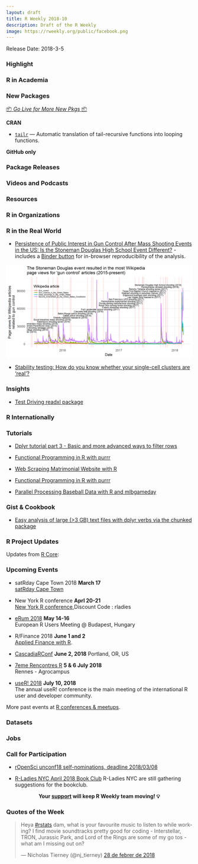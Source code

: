 ```yaml
---
layout: draft
title: R Weekly 2018-10
description: Draft of the R Weekly
image: https://rweekly.org/public/facebook.png
---
```


Release Date: 2018-3-5

###  Highlight



###  R in Academia



###  New Packages

<p class="added-hostname"><a href="https://rweekly.org/live" target="_blank" class="externalLink">📦 <i>Go Live for More New Pkgs</i> 📦</a></p>

**CRAN**

+ [`tailr`](https://cran.r-project.org/web/packages/tailr/) — Automatic translation of tail-recursive functions into looping functions. 

**GitHub only**


### Package Releases




###  Videos and Podcasts



###  Resources



###  R in Organizations



### R in the Real World

+ [Persistence of Public Interest in Gun Control After Mass Shooting Events in the US: Is the Stoneman Douglas High School Event Different?](https://cdn.rawgit.com/benmarwick/Persistence-of-Public-Interest-in-Gun-Control/a6bc2bf5/README.html) - includes a [Binder button](https://mybinder.org/v2/gh/benmarwick/Persistence-of-Public-Interest-in-Gun-Control/master) for in-browser reproducibility of the analysis.

![The Stoneman Douglas event resulted in the most Wikipedia page views](https://raw.githubusercontent.com/benmarwick/Persistence-of-Public-Interest-in-Gun-Control/master/figures/unnamed-chunk-14-1.png)

+ [Stability testing: How do you know whether your single-cell clusters are ‘real’?](http://jef.works/blog/2018/02/28/stability-testing/)

### Insights

+ [Test Driving readxl package](http://kgilds.rbind.io/2018/02/26/test-driving-readxl-package/)



### R Internationally




###  Tutorials

+ [Dplyr tutorial part 3 - Basic and more advanced ways to filter rows](https://suzan.rbind.io/2018/02/dplyr-tutorial-3/)

+ [Functional Programming in R with purrr](https://towardsdatascience.com/functional-programming-in-r-with-purrr-469e597d0229)
 


+ [Web Scraping Matrimonial Website with R](https://www.listendata.com/2018/02/web-scraping-website-with-r.html)

+ [Functional Programming in R with purrr](https://towardsdatascience.com/functional-programming-in-r-with-purrr-469e597d0229)

+ [Parallel Processing Baseball Data with R and mlbgameday](http://www.datascienceriot.com//r/mlbgameday-basics/)


<!--<div class="post-more-begin"></div><div class="post-more-end"></div>-->

### Gist & Cookbook

+ [Easy analysis of large (>3 GB) text files with dplyr verbs via the chunked package](https://gist.github.com/benmarwick/20eac969ce9199756dc074801f5b531d)


###  R Project Updates

Updates from [R Core](http://developer.r-project.org/blosxom.cgi/R-devel/NEWS):



###  Upcoming Events

+ satRday Cape Town 2018 **March 17** <br />
[satRday Cape Town](http://capetown2018.satrdays.org/)

+ New York R conference **Aprl 20-21** <br />
[New York R conference](https://www.rstats.nyc/),Discount Code : rladies

+ [eRum 2018](http://2018.erum.io) **May 14-16** <br />
European R Users Meeting @ Budapest, Hungary

+ R/Finance 2018 **June 1 and 2** <br />
[Applied Finance with R](http://www.rinfinance.com).

+ [CascadiaRConf](https://cascadiarconf.com/) **June 2, 2018**
Portland, OR, US

+ [7eme Rencontres R](https://r2018-rennes.sciencesconf.org/)  **5 & 6 July 2018** <br />
Rennes - Agrocampus

+ [useR! 2018](https://user2018.r-project.org/) **July 10, 2018** <br />
The annual useR! conference is the main meeting of the international R user and developer community.

More past events at [R conferences & meetups](https://conf.rweekly.org).

### Datasets




### Jobs




###  Call for Participation

+ [rOpenSci unconf18 self-nominations, deadline 2018/03/08](https://ropensci.org/blog/2018/02/08/unconf2018/)

+ [R-Ladies NYC April 2018 Book Club](https://www.goodreads.com/group/show/225365-r-ladies-nyc) R-Ladies NYC are still gathering suggestions for the bookclub.

<p class="hide-support added-hostname support-rweekly" style="text-align: center;font-weight: bold;">Your <a class="non-visited externalLink" href="https://www.patreon.com/rweekly" onclick="pas(this)">support</a> will keep R Weekly team moving! 💡</p>

###  Quotes of the Week

<blockquote class="twitter-tweet" data-lang="ca"><p lang="en" dir="ltr">Heya <a href="https://twitter.com/hashtag/rstats?src=hash&amp;ref_src=twsrc%5Etfw">#rstats</a> dam, what is your favourite music to listen to while working? I find movie soundtracks pretty good for coding - Interstellar, TRON, Jurassic Park, and Lord of the Rings are some of my go tos - what am I missing out on?</p>&mdash; Nicholas Tierney (@nj_tierney) <a href="https://twitter.com/nj_tierney/status/968987448553324544?ref_src=twsrc%5Etfw">28 de febrer de 2018</a></blockquote>
<script async src="https://platform.twitter.com/widgets.js" charset="utf-8"></script>

